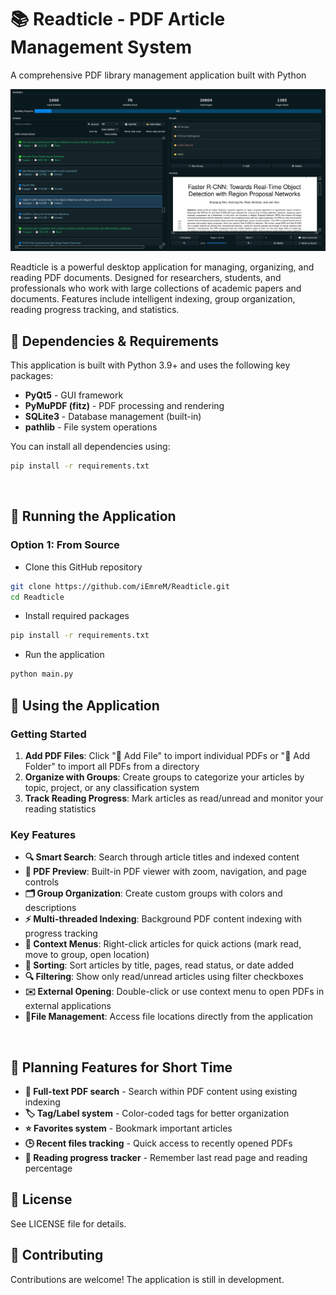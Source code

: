# 📚 Readticle - PDF Article Management System
A comprehensive PDF library management application built with Python

![Readticle Interface](./ss.png)

Readticle is a powerful desktop application for managing, organizing, and reading PDF documents. Designed for researchers, students, and professionals who work with large collections of academic papers and documents. Features include intelligent indexing, group organization, reading progress tracking, and statistics.
<br />

## 🔧 Dependencies & Requirements
This application is built with Python 3.9+ and uses the following key packages:
- **PyQt5** - GUI framework
- **PyMuPDF (fitz)** - PDF processing and rendering
- **SQLite3** - Database management (built-in)
- **pathlib** - File system operations

You can install all dependencies using:
```bash
pip install -r requirements.txt
```
<br />

## 🚀 Running the Application
### Option 1: From Source
- Clone this GitHub repository
```bash
git clone https://github.com/iEmreM/Readticle.git
cd Readticle
```
- Install required packages
```bash
pip install -r requirements.txt
```
- Run the application
```bash
python main.py
```

## 📖 Using the Application

### Getting Started
1. **Add PDF Files**: Click "📄 Add File" to import individual PDFs or "📁 Add Folder" to import all PDFs from a directory
2. **Organize with Groups**: Create groups to categorize your articles by topic, project, or any classification system
3. **Track Reading Progress**: Mark articles as read/unread and monitor your reading statistics

### Key Features
- **🔍 Smart Search**: Search through article titles and indexed content
- **👀 PDF Preview**: Built-in PDF viewer with zoom, navigation, and page controls
- **🗂️ Group Organization**: Create custom groups with colors and descriptions
- **⚡ Multi-threaded Indexing**: Background PDF content indexing with progress tracking
- **🎯 Context Menus**: Right-click articles for quick actions (mark read, move to group, open location)
- **📜 Sorting**: Sort articles by title, pages, read status, or date added
- **🔍 Filtering**: Show only read/unread articles using filter checkboxes
- **✉️ External Opening**: Double-click or use context menu to open PDFs in external applications
- **📁File Management**: Access file locations directly from the application
<br />

## 🚀 Planning Features for Short Time
- **📝 Full-text PDF search** - Search within PDF content using existing indexing
- **🏷️ Tag/Label system** - Color-coded tags for better organization
- **⭐ Favorites system** - Bookmark important articles
- **🕒 Recent files tracking** - Quick access to recently opened PDFs
- **📖 Reading progress tracker** - Remember last read page and reading percentage

## 📄 License
See LICENSE file for details.

## 🤝 Contributing
Contributions are welcome! The application is still in development.
